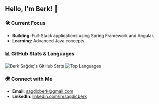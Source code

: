 ## Hello, I'm Berk! 👋

### 🛠️ Current Focus
- **Building:** Full-Stack applications using Spring Framework and Angular.
- **Learning:** Advanced Java concepts

### 📊 GitHub Stats & Languages
![Berk Sağdıç's GitHub Stats](https://github-readme-stats.vercel.app/api?username=sagdicberk&show_icons=true&hide_title=true&hide=prs&theme=dark&count_private=true)
![Top Languages](https://github-readme-stats.vercel.app/api/top-langs/?username=sagdicberk&layout=compact&theme=dark)


### 🌍 Connect with Me
- **Email**: [sagdicberk@gmail.com](mailto:sagdicberk@gmail.com)
- **LinkedIn**: [linkedin.com/in/sagdicberk](https://linkedin.com/in/sagdicberk)






